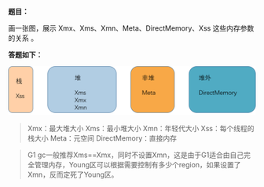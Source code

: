 **题目：**

画一张图，展示 Xmx、Xms、Xmn、Meta、DirectMemory、Xss 这些内存参数的关系  。

**答题如下：**

![](https://github.com/Rookie45/JAVA-000/blob/main/Week_01/JVM%E5%8F%82%E6%95%B0%E4%B9%8B%E9%97%B4%E5%85%B3%E7%B3%BB.png)

> Xmx：最大堆大小
> Xms：最小堆大小
> Xmn：年轻代大小
> Xss：每个线程的栈大小
> Meta：元空间
> DirectMemory：直接内存

> G1 gc一般推荐Xms==Xmx，同时不设置Xmn，这是由于G1适合由自己完全管理内存，Young区可以根据需要控制有多少个region，如果设置了Xmn，反而定死了Young区。
